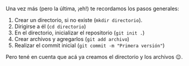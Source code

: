 Una vez más (pero la última, ¡eh!) te recordamos los pasos generales:

1. Crear un directorio, si no existe (`mkdir directorio`).
2. Dirigirse a él (`cd directorio`)
3. En el directorio, inicializar el repositorio (`git init .`)
4. Crear archivos y agregarlos (`git add archivo`)
5. Realizar el commit inicial (`git commit -m "Primera versión"`)

Pero tené en cuenta que acá ya creamos el directorio y los archivos :wink:. 